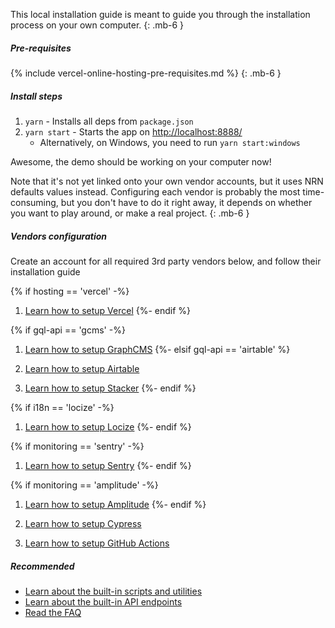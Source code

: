 This local installation guide is meant to guide you through the installation process on your own computer.
{: .mb-6 }

##### Pre-requisites

{% include vercel-online-hosting-pre-requisites.md %}
{: .mb-6 }

##### Install steps

1. `yarn` - Installs all deps from `package.json`
1. `yarn start` - Starts the app on [http://localhost:8888/](http://localhost:8888/)
    - Alternatively, on Windows, you need to run `yarn start:windows`

Awesome, the demo should be working on your computer now!

Note that it's not yet linked onto your own vendor accounts, but it uses NRN defaults values instead.
Configuring each vendor is probably the most time-consuming, but you don't have to do it right away, it depends on whether you want to play around, or make a real project.
{: .mb-6 }

##### Vendors configuration

Create an account for all required 3rd party vendors below, and follow their installation guide

{% if hosting == 'vercel' -%}
1. [Learn how to setup Vercel](../guides/online-hosting/setup-vercel)
{%- endif %}

{% if gql-api == 'gcms' -%}
1. [Learn how to setup GraphCMS](../guides/graphql-api/setup-graphcms)
{%- elsif gql-api == 'airtable' %}
1. [Learn how to setup Airtable](../guides/airtable-api/setup-airtable)

1. [Learn how to setup Stacker](../guides/stacker-cms/setup-stacker)
{%- endif %}

{% if i18n == 'locize' -%}
1. [Learn how to setup Locize](../guides/i18n/setup-locize)
{%- endif %}

{% if monitoring == 'sentry' -%}
1. [Learn how to setup Sentry](../guides/monitoring/setup-sentry)
{%- endif %}

{% if monitoring == 'amplitude' -%}
1. [Learn how to setup Amplitude](../guides/analytics/setup-amplitude)
{%- endif %}

1. [Learn how to setup Cypress](../guides/testing/setup-cypress)

1. [Learn how to setup GitHub Actions](../guides/ci-cd)

##### Recommended

- [Learn about the built-in scripts and utilities](../guides/scripts-and-utilities)
- [Learn about the built-in API endpoints](../guides/api-endpoints)
- [Read the FAQ](../faq)
